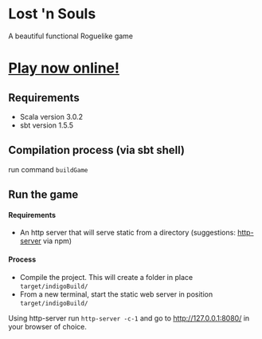 # Lost 'n Souls
A beautiful functional Roguelike game

# [Play now online!](https://www.npmjs.com/package/http-server)

## Requirements
- Scala version 3.0.2
- sbt version 1.5.5

## Compilation process (via sbt shell)
run command ```buildGame```

## Run the game

#### Requirements
- An http server that will serve static from a directory (suggestions: [http-server](https://www.npmjs.com/package/http-server) via npm)

#### Process
- Compile the project. This will create a folder in place ```target/indigoBuild/```
- From a new terminal, start the static web server in position ```target/indigoBuild/```

Using http-server run ```http-server -c-1``` and go to http://127.0.0.1:8080/ in your browser of choice.
